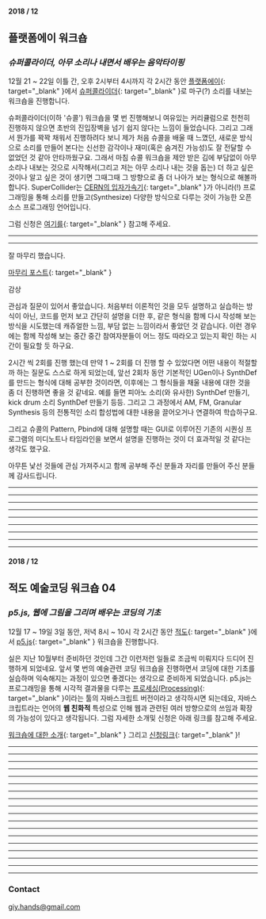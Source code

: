 #### 2018 / 12
## 플랫폼에이 워크숍
### _슈퍼콜라이더, 아무 소리나 내면서 배우는 음악타이핑_

12월 21 ~ 22일 이틀 간, 오후 2시부터 4시까지 각 2시간 동안 [플랫폼에이](https://www.instagram.com/platforma_official/){: target="_blank" }에서 [슈퍼콜라이더](https://supercollider.github.io/){: target="_blank" }로 마구(?) 소리를 내보는 워크숍을 진행합니다.  


슈퍼콜라이더(이하 '슈콜') 워크숍을 몇 번 진행해보니 여유있는 커리큘럼으로 천천히 진행하지 않으면 초반의 진입장벽을 넘기 쉽지 않다는 느낌이 들었습니다. 그리고 그래서 뭔가를 꽉꽉 채워서 진행하려다 보니 제가 처음 슈콜을 배울 때 느꼈던, 새로운 방식으로 소리를 만들어 본다는 신선한 감각이나 재미(혹은 숨겨진 가능성)도 잘 전달할 수 없었던 것 같아 안타까웠구요. 그래서 마침 슈콜 워크숍을 제안 받은 김에 부담없이 아무 소리나 내보는 것으로 시작해서(그리고 저는 아무 소리나 내는 것을 돕는) 더 하고 싶은 것이나 알고 싶은 것이 생기면 그때그때 그 방향으로 좀 더 나아가 보는 형식으로 해볼까 합니다.
SuperCollider는 [CERN의 입자가속기](https://en.wikipedia.org/wiki/Large_Hadron_Collider){: target="_blank" }가 아니라(!) 프로그래밍을 통해 소리를 만들고(Synthesize) 다양한 방식으로 다루는 것이 가능한 오픈소스 프로그래밍 언어입니다.

그럼 신청은 [여기를](https://www.instagram.com/p/BqzHNziAyMB/){: target="_blank" } 참고해 주세요.  


-------------------------  
-------------------------  



잘 마무리 했습니다.

[마무리 포스트](https://www.instagram.com/p/Brtt-Otg1pg/?utm_source=ig_web_options_share_sheet){: target="_blank" }


감상

관심과 질문이 있어서 좋았습니다.
처음부터 이론적인 것을 모두 설명하고 실습하는 방식이 아닌, 코드를 먼저 보고 간단히 설명을 더한 후, 같은 형식을 함께 다시 작성해 보는 방식을 시도했는데 캐쥬얼한 느낌, 부담 없는 느낌이라서 좋았던 것 같습니다. 이런 경우에는 함께 작성해 보는 중간 중간 참여자분들이 어느 정도 따라오고 있는지 확인 하는 시간이 필요할 듯 하구요.


2시간 씩 2회를 진행 했는데 만약 1 ~ 2회를 더 진행 할 수 있었다면 어떤 내용이 적절할까 하는 질문도 스스로 하게 되었는데,
앞선 2회차 동안 기본적인 UGen이나 SynthDef를 만드는 형식에 대해 공부한 것이라면, 이후에는 그 형식들을 채울 내용에 대한 것을 좀 더 진행하면 좋을 것 같네요. 예를 들면 피아노 소리(와 유사한) SynthDef 만들기, kick drum 소리 SynthDef 만들기 등등. 그리고 그 과정에서 AM, FM, Granular Synthesis 등의 전통적인 소리 합성법에 대한 내용을 끌어오거나 연결하여 학습하구요.


그리고 슈콜의 Pattern, Pbind에 대해 설명할 때는 GUI로 이루어진 기존의 시퀀싱 프로그램의 미디노트나 타임라인을 보면서 설명을 진행하는 것이 더 효과적일 것 같다는 생각도 했구요.


아무튼 낯선 것들에 관심 가져주시고 함께 공부해 주신 분들과 자리를 만들어 주신 분들께 감사드립니다.



-------------------------  
-------------------------  
-------------------------  
-------------------------  
-------------------------  
-------------------------  
-------------------------  
-------------------------  
-------------------------  



#### 2018 / 12
## 적도 예술코딩 워크숍 04
### _p5.js, 웹에 그림을 그리며 배우는 코딩의 기초_

12월 17 ~ 19일 3일 동안, 저녁 8시 ~ 10시 각 2시간 동안 [적도](https://www.instagram.com/jeokdo/){: target="_blank" }에서 [p5.js](https://p5js.org/){: target="_blank" } 워크숍을 진행합니다.  


실은 지난 10월부터 준비하던 것인데 그간 이런저런 일들로 조금씩 미뤄지다 드디어 진행하게 되었네요. 앞서 몇 번의 예술관련 코딩 워크숍을 진행하면서 코딩에 대한 기초를 실습하며 익숙해지는 과정이 있으면 좋겠다는 생각으로 준비하게 되었습니다. p5.js는 프로그래밍을 통해 시각적 결과물을 다루는 [프로세싱(Processing)](https://processing.org/){: target="_blank" }이라는 툴의 자바스크립트 버전이라고 생각하시면 되는데요, 자바스크립트라는 언어의 __웹 친화적__ 특성으로 인해 웹과 관련된 여러 방향으로의 쓰임과 확장의 가능성이 있다고 생각됩니다. 그럼 자세한 소개및 신청은 아래 링크를 참고해 주세요.


[워크숍에 대한 소개](https://drive.google.com/open?id=1X5EPayGi6d3dtecgFq5nY0Uu0HrLxurrqTy09itqtjI){: target="_blank" } 그리고 [신청링크](https://drive.google.com/open?id=1wFQdgj5SlkiE1h9vBownvv1ySVyMWgiJ3GobNJtCHTs){: target="_blank" }!







  
    
      

-------------------------  
-------------------------  
-------------------------  
-------------------------  
-------------------------  
-------------------------  
-------------------------  
-------------------------  
-------------------------  

-------------------------  
-------------------------  
-------------------------  
-------------------------  
-------------------------  
-------------------------  
-------------------------  
-------------------------  
-------------------------  



### Contact
[giy.hands@gmail.com](mailto:giy.hands@gmail.com)
